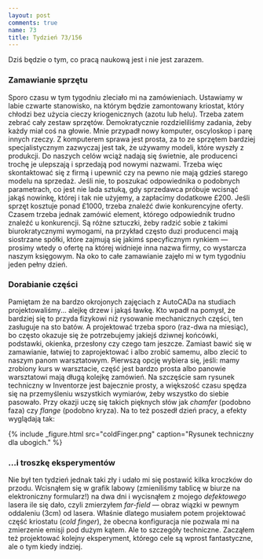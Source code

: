 ```yaml
---
layout: post
comments: true
name: 73
title: Tydzień 73/156
---
```


Dziś będzie o tym, co pracą naukową jest i nie jest zarazem.

### Zamawianie sprzętu

Sporo czasu w tym tygodniu zleciało mi na zamówieniach. Ustawiamy w labie czwarte stanowisko, na którym będzie zamontowany kriostat, który chłodzi bez użycia cieczy kriogenicznych (azotu lub helu). Trzeba zatem zebrać cały zestaw sprzętów. Demokratycznie rozdzieliliśmy zadania, żeby każdy miał coś na głowie. Mnie przypadł nowy komputer, oscyloskop i parę innych rzeczy. Z komputerem sprawa jest prosta, za to ze sprzętem bardziej specjalistycznym zazwyczaj jest tak, że używamy modeli, które wyszły z produkcji. Do naszych celów wciąż nadają się świetnie, ale producenci trochę je ulepszają i sprzedają pod nowymi nazwami. Trzeba więc skontaktować się z firmą i upewnić czy na pewno nie mają gdzieś starego modelu na sprzedaż. Jeśli nie, to poszukać odpowiednika o podobnych parametrach, co jest nie lada sztuką, gdy sprzedawca próbuje wcisnąć jakąś nowinkę, której i tak nie użyjemy, a zapłacimy dodatkowe £200. Jeśli sprzęt kosztuje ponad £1000, trzeba znaleźć dwie konkurencyjne oferty. Czasem trzeba jednak zamówić element, którego odpowiednik trudno znaleźć u konkurencji. Są różne sztuczki, żeby radzić sobie z takimi biurokratycznymi wymogami, na przykład często duzi producenci mają siostrzane spółki, które zajmują się jakimś specyficznym rynkiem — prosimy wtedy o ofertę na której widnieje inna nazwa firmy, co wystarcza naszym księgowym. Na oko to całe zamawianie zajęło mi w tym tygodniu jeden pełny dzień.

### Dorabianie części

Pamiętam że na bardzo okrojonych zajęciach z AutoCADa na studiach projektowaliśmy... alejkę drzew i jakąś ławkę. Kto wpadł na pomysł, że bardziej się to przyda fizykowi niż rysowanie mechanicznych części, ten zasługuje na sto batów. A projektować trzeba sporo (raz-dwa na miesiąc), bo często okazuje się że potrzebujemy jakiejś dziwnej końcówki, podstawki, okienka, przesłony czy czego tam jeszcze. Zamiast bawić się w zamawianie, łatwiej to zaprojektować i albo zrobić samemu, albo zlecić to naszym panom warsztatowym. Pierwszą opcję wybiera się, jeśli: mamy zrobiony kurs w warsztacie, część jest bardzo prosta albo panowie warsztatowi mają długą kolejkę zamówień. Na szczęście sam rysunek techniczny w Inventorze jest bajecznie prosty, a większość czasu spędza się na przemyśleniu wszystkich wymiarów, żeby wszystko do siebie pasowało. Przy okazji uczę się takich pięknych słów jak _chamfer_ (podobno faza) czy _flange_ (podobno kryza). Na to też poszedł dzień pracy, a efekty wyglądają tak:

{% include _figure.html src="coldFinger.png" caption="Rysunek techniczny dla ubogich." %}

### ...i troszkę eksperymentów

Nie był ten tydzień jednak taki zły i udało mi się postawić kilka kroczków do przodu. Wcisnąłem się w grafik labowy (zmieniliśmy tablicę w biurze na elektroniczny formularz!) na dwa dni i wycisnąłem z mojego _defektowego_ lasera ile się dało, czyli zmierzyłem _far-field_ — obraz wiązki w pewnym oddaleniu (3cm) od lasera. Właśnie dlatego musiałem potem projektować część kriostatu (_cold finger_), że obecna konfiguracja nie pozwala mi na zmierzenie emisji pod dużym kątem. Ale to szczegóły techniczne. Zacząłem też projektować kolejny eksperyment, którego cele są wprost fantastyczne, ale o tym kiedy indziej.